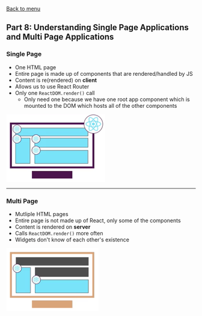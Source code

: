 [Back to menu](https://github.com/LauraAubin/All-things-FED-and-Rails/tree/master/Udemy%20React%20Course)

## Part 8: Understanding Single Page Applications and Multi Page Applications

### Single Page

- One HTML page
- Entire page is made up of components that are rendered/handled by JS
- Content is re(rendered) on **client**
- Allows us to use React Router
- Only one `ReactDOM.render()` call
     - Only need one because we have one root app component which is mounted to the DOM which hosts all of the other components

<kbd>![Single Page](https://github.com/LauraAubin/All-things-FED-and-Rails/blob/master/Udemy%20React%20Course/Screenshots/SinglePage.png)</kbd>

<hr>

### Multi Page

- Mutliple HTML pages
- Entire page is not made up of React, only some of the components
- Content is rendered on **server**
- Calls `ReactDOM.render()` more often
- Widgets don't know of each other's existence

<kbd>![Single Page](https://github.com/LauraAubin/All-things-FED-and-Rails/blob/master/Udemy%20React%20Course/Screenshots/MultiPage.png)</kbd>
